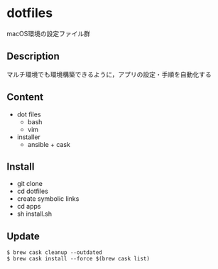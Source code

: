 dotfiles
====

macOS環境の設定ファイル群

## Description
マルチ環境でも環境構築できるように，アプリの設定・手順を自動化する

## Content

* dot files
  * bash
  * vim
* installer
  * ansible + cask

## Install

+ git clone
+ cd dotfiles
+ create symbolic links
+ cd apps
+ sh install.sh

## Update

```
$ brew cask cleanup --outdated
$ brew cask install --force $(brew cask list)
```

